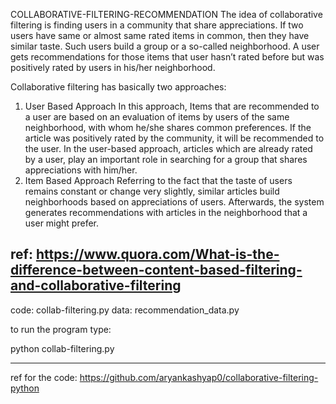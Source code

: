 COLLABORATIVE-FILTERING-RECOMMENDATION
The idea of collaborative filtering is finding users in a community that share appreciations. If two users have same or almost same rated items in common, then they have similar taste. Such users build a group or a so-called neighborhood. A user gets recommendations for those items that user hasn’t rated before but was positively rated by users in his/her neighborhood.

Collaborative filtering has basically two approaches:

1. User Based Approach
In this approach, Items that are recommended to a user are based on an evaluation of items by users of the same neighborhood, with whom he/she shares common preferences. If the article was positively rated by the community, it will be recommended to the user. In the user-based approach, articles which are already rated by a user, play an important role in searching for a group that shares appreciations with him/her.
2. Item Based Approach
Referring to the fact that the taste of users remains constant or change very slightly, similar articles build neighborhoods based on appreciations of users. Afterwards, the system generates recommendations with articles in the neighborhood that a user might prefer.

ref: https://www.quora.com/What-is-the-difference-between-content-based-filtering-and-collaborative-filtering
--------------------------------------------------------------------------

code: collab-filtering.py
data: recommendation_data.py

to run the program type:

python collab-filtering.py

--------------------------------------------------------------------------

ref for the code: https://github.com/aryankashyap0/collaborative-filtering-python
